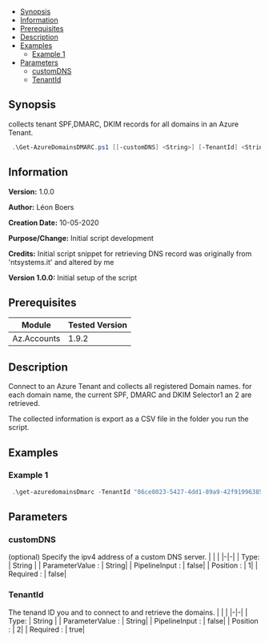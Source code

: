 - [Synopsis](#synopsis)
- [Information](#information)
- [Prerequisites](#prerequisites)
- [Description](#description)
- [Examples](#examples)
     * [Example 1](#example-1)
- [Parameters](#parameters)
     * [customDNS](#customdns)
     * [TenantId](#tenantid)
## Synopsis

collects tenant SPF,DMARC, DKIM records for all domains in an Azure Tenant.

```PowerShell
 .\Get-AzureDomainsDMARC.ps1 [[-customDNS] <String>] [-TenantId] <String> [<CommonParameters>]
```

## Information

**Version:**         1.0.0

**Author:**          Léon Boers

**Creation Date:**   10-05-2020

**Purpose/Change:**  Initial script development

**Credits:**         Initial script snippet for retrieving DNS record was originally from 'ntsystems.it' and altered by me

**Version 1.0.0:**   Initial setup of the script

## Prerequisites

| Module | Tested Version |
|-|-|
| Az.Accounts | 1.9.2 |


## Description

Connect to an Azure Tenant and collects all registered Domain names.
for each domain name, the current SPF, DMARC and DKIM Selector1 an 2 are retrieved.

The collected information is export as a CSV file in the folder you run the script.


## Examples

### Example 1

```PowerShell
 .\get-azuredomainsDmarc -TenantId "86ce8023-5427-4dd1-89a9-42f91996385d" -customDNS 8.8.8.8
```

## Parameters

### customDNS

(optional) Specify the ipv4 address of a custom DNS server.
| | |
|-|-|
| Type: | String |
| ParameterValue : | String|
| PipelineInput : | false|
| Position : | 1|
| Required : | false|
### TenantId

The tenand ID you and to connect to and retrieve the domains.
| | |
|-|-|
| Type: | String |
| ParameterValue : | String|
| PipelineInput : | false|
| Position : | 2|
| Required : | true|
